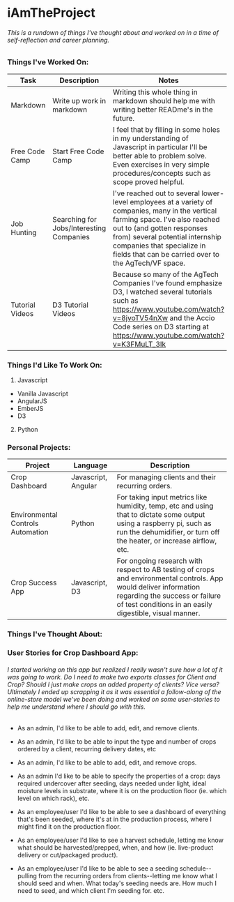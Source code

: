 # **iAmTheProject**

###### This is a rundown of things I've thought about and worked on in a time of self-reflection and career planning.

### Things I've Worked On:
Task | Description | Notes |
--- | --- | ---
Markdown | Write up work in markdown | Writing this whole thing in markdown should help me with writing better READme's in the future.
Free Code Camp | Start Free Code Camp | I feel that by filling in some holes in my understanding of Javascript in particular I'll be better able to problem solve. Even exercises in very simple procedures/concepts such as scope proved helpful.
Job Hunting | Searching for Jobs/Interesting Companies | I've reached out to several lower-level employees at a variety of companies, many in the vertical farming space. I've also reached out to (and gotten responses from) several potential internship companies that specialize in fields that can be carried over to the AgTech/VF space.
Tutorial Videos | D3 Tutorial Videos | Because so many of the AgTech Companies I've found emphasize D3, I watched several tutorials such as https://www.youtube.com/watch?v=8jvoTV54nXw and the Accio Code series on D3 starting at https://www.youtube.com/watch?v=K3FMuLT_3Ik


### Things I'd Like To Work On:
1. Javascript
 * Vanilla Javascript
 * AngularJS
 * EmberJS
 * D3
2. Python

### Personal Projects:
Project | Language | Description |
--- | --- | ---
Crop Dashboard | Javascript, Angular | For managing clients and their recurring orders.
Environmental Controls Automation | Python | For taking input metrics like humidity, temp, etc and using that to dictate some output using a raspberry pi, such as run the dehumidifier, or turn off the heater, or increase airflow, etc.
Crop Success App | Javascript, D3 | For ongoing research with respect to AB testing of crops and environmental controls. App would deliver information regarding the success or failure of test conditions in an easily digestible, visual manner.


### Things I've Thought About:


### User Stories for Crop Dashboard App:
###### I started working on this app but realized I really wasn't sure how a lot of it was going to work. Do I need to make two exports classes for Client and Crop? Should I just make crops an added property of clients? Vice versa? Ultimately I ended up scrapping it as it was essential a follow-along of the online-store model we've been doing and worked on some user-stories to help me understand where I should go with this.

* As an admin, I'd like to be able to add, edit, and remove clients.

* As an admin, I'd like to be able to input the type and number of crops ordered by a client, recurring delivery dates, etc

* As an admin, I'd like to be able to add, edit, and remove crops.

* As an admin I'd like to be able to specify the properties of a crop: days required undercover after seeding, days needed under light, ideal moisture levels in substrate, where it is on the production floor (ie. which level on which rack), etc.

* As an employee/user I'd like to be able to see a dashboard of everything that's been seeded, where it's at in the production process, where I might find it on the production floor.

* As an employee/user I'd like to see a harvest schedule, letting me know what should be harvested/prepped, when, and how (ie. live-product delivery or cut/packaged product).

* As an employee/user I'd like to be able to see a seeding schedule--pulling from the recurring orders from clients--letting me know what I should seed and when. What today's seeding needs are. How much I need to seed, and which client I'm seeding for. etc.
